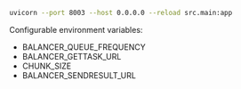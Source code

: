 ```bash
uvicorn --port 8003 --host 0.0.0.0 --reload src.main:app
```

Configurable environment variables:

-  BALANCER\_QUEUE\_FREQUENCY
-  BALANCER\_GETTASK\_URL
-  CHUNK\_SIZE
-  BALANCER\_SENDRESULT\_URL
